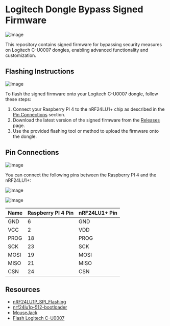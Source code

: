 # Logitech Dongle Bypass Signed Firmware

![Image](https://github.com/DRCRecoveryData/Logitech_Dongle_Bypass_Signed_Firmware/blob/main/Images/IMG_0263.png)

This repository contains signed firmware for bypassing security measures on Logitech C-U0007 dongles, enabling advanced functionality and customization.

## Flashing Instructions

![Image](https://github.com/DRCRecoveryData/Logitech_Dongle_Bypass_Signed_Firmware/blob/main/Images/IMG_0264.png)

To flash the signed firmware onto your Logitech C-U0007 dongle, follow these steps:

1. Connect your Raspberry PI 4 to the nRF24LU1+ chip as described in the [Pin Connections](#pin-connections) section.
2. Download the latest version of the signed firmware from the [Releases](https://github.com/yourusername/Logitech_Dongle_Bypass_Signed_Firmware/releases) page.
3. Use the provided flashing tool or method to upload the firmware onto the dongle.

## Pin Connections

![image](https://github.com/DRCRecoveryData/Logitech_Dongle_Bypass_Signed_Firmware/assets/85211068/636a0599-d843-442e-b033-8aa856747121)

You can connect the following pins between the Raspberry PI 4 and the nRF24LU1+:

![image](https://github.com/DRCRecoveryData/Logitech_Dongle_Bypass_Signed_Firmware/assets/85211068/01aca9c3-f60b-4077-9124-812b58639f62)

![image](https://github.com/DRCRecoveryData/Logitech_Dongle_Bypass_Signed_Firmware/assets/85211068/7a66f548-f550-4f8c-bf75-4ccbe78a0453)


| Name  | Raspberry PI 4 Pin | nRF24LU1+ Pin |
|-------|---------------------|--------------|
| GND   | 6                   | GND          |
| VCC   | 2                   | VDD          |
| PROG  | 18                  | PROG         |
| SCK   | 23                  | SCK          |
| MOSI  | 19                  | MOSI         |
| MISO  | 21                  | MISO         |
| CSN   | 24                  | CSN          |

## Resources

- [nRF24LU1P_SPI_Flashing](https://github.com/ShigemoriHakura/nRF24LU1P_SPI_Flashing)
- [nrf24lu1p-512-bootloader](https://github.com/ahtn/nrf24lu1p-512-bootloader)
- [MouseJack](https://saturn.ffzg.hr/rot13/index.cgi?action=display_html;page_name=nrf24lu1)
- [Flash Logitech C-U0007](https://hackaday.io/project/6741-crazyradio-for-cheapskates)
